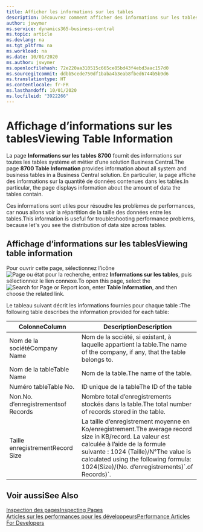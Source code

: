 ```yaml
---
title: Afficher les informations sur les tables
description: Découvrez comment afficher des informations sur les tables de base de données directement depuis l’interface client de Business Central.
author: jswymer
ms.service: dynamics365-business-central
ms.topic: article
ms.devlang: na
ms.tgt_pltfrm: na
ms.workload: na
ms.date: 10/01/2020
ms.author: jswymer
ms.openlocfilehash: 72e220aa310515c665ce85bd43f4ebd3aac157d0
ms.sourcegitcommit: ddbb5cede750df1baba4b3eab8fbed6744b5b9d6
ms.translationtype: HT
ms.contentlocale: fr-FR
ms.lasthandoff: 10/01/2020
ms.locfileid: "3922266"
---
```

# <a name="viewing-table-information"></a><span data-ttu-id="39022-103">Affichage d’informations sur les tables</span><span class="sxs-lookup"><span data-stu-id="39022-103">Viewing Table Information</span></span>

<span data-ttu-id="39022-104">La page **Informations sur les tables 8700** fournit des informations sur toutes les tables système et métier d’une solution Business Central.</span><span class="sxs-lookup"><span data-stu-id="39022-104">The page **8700 Table Information** provides information about all system and business tables in a Business Central solution.</span></span> <span data-ttu-id="39022-105">En particulier, la page affiche des informations sur la quantité de données contenues dans les tables.</span><span class="sxs-lookup"><span data-stu-id="39022-105">In particular, the page displays information about the amount of data the tables contain.</span></span>

<span data-ttu-id="39022-106">Ces informations sont utiles pour résoudre les problèmes de performances, car nous allons voir la répartition de la taille des données entre les tables.</span><span class="sxs-lookup"><span data-stu-id="39022-106">This information is useful for troubleshooting performance problems, because let's you see the distribution of data size across tables.</span></span>

## <a name="viewing-table-information"></a><span data-ttu-id="39022-107">Affichage d’informations sur les tables</span><span class="sxs-lookup"><span data-stu-id="39022-107">Viewing table information</span></span>

<span data-ttu-id="39022-108">Pour ouvrir cette page, sélectionnez l’icône ![Page ou état pour la recherche](media/ui-search/search_small.png "Icône Page ou état pour la recherche"), entrez **Informations sur les tables**, puis sélectionnez le lien connexe.</span><span class="sxs-lookup"><span data-stu-id="39022-108">To open this page, select the ![Search for Page or Report](media/ui-search/search_small.png "Search for Page or Report icon") icon, enter **Table Information**, and then choose the related link.</span></span>

<span data-ttu-id="39022-109">Le tableau suivant décrit les informations fournies pour chaque table :</span><span class="sxs-lookup"><span data-stu-id="39022-109">The following table describes the information provided for each table:</span></span>

|<span data-ttu-id="39022-110">Colonne</span><span class="sxs-lookup"><span data-stu-id="39022-110">Column</span></span>|<span data-ttu-id="39022-111">Description</span><span class="sxs-lookup"><span data-stu-id="39022-111">Description</span></span>|
|------|-----------|
|<span data-ttu-id="39022-112">Nom de la société</span><span class="sxs-lookup"><span data-stu-id="39022-112">Company Name</span></span>|<span data-ttu-id="39022-113">Nom de la société, si existant, à laquelle appartient la table.</span><span class="sxs-lookup"><span data-stu-id="39022-113">The name of the company, if any, that the table belongs to.</span></span>|
|<span data-ttu-id="39022-114">Nom de la table</span><span class="sxs-lookup"><span data-stu-id="39022-114">Table Name</span></span>|<span data-ttu-id="39022-115">Nom de la table.</span><span class="sxs-lookup"><span data-stu-id="39022-115">The name of the table.</span></span>|
|<span data-ttu-id="39022-116">Numéro table</span><span class="sxs-lookup"><span data-stu-id="39022-116">Table No.</span></span>|<span data-ttu-id="39022-117">ID unique de la table</span><span class="sxs-lookup"><span data-stu-id="39022-117">The ID of the table</span></span>|
|<span data-ttu-id="39022-118">Non.</span><span class="sxs-lookup"><span data-stu-id="39022-118">No.</span></span> <span data-ttu-id="39022-119">d’enregistrements</span><span class="sxs-lookup"><span data-stu-id="39022-119">of Records</span></span>|<span data-ttu-id="39022-120">Nombre total d’enregistrements stockés dans la table.</span><span class="sxs-lookup"><span data-stu-id="39022-120">The total number of records stored in the table.</span></span>|
|<span data-ttu-id="39022-121">Taille enregistrement</span><span class="sxs-lookup"><span data-stu-id="39022-121">Record Size</span></span>|<span data-ttu-id="39022-122">La taille d’enregistrement moyenne en Ko/enregistrement.</span><span class="sxs-lookup"><span data-stu-id="39022-122">The average record size in KB/record.</span></span> <span data-ttu-id="39022-123">La valeur est calculée à l’aide de la formule suivante : 1024 (Taille)/N°</span><span class="sxs-lookup"><span data-stu-id="39022-123">The value is calculated using the following formula: 1024(Size)/(No.</span></span> <span data-ttu-id="39022-124">d’enregistrements)\`.</span><span class="sxs-lookup"><span data-stu-id="39022-124">of Records)\`.</span></span> |

## <a name="see-also"></a><span data-ttu-id="39022-125">Voir aussi</span><span class="sxs-lookup"><span data-stu-id="39022-125">See Also</span></span>

[<span data-ttu-id="39022-126">Inspection des pages</span><span class="sxs-lookup"><span data-stu-id="39022-126">Inspecting Pages</span></span>](across-inspect-page.md)  
[<span data-ttu-id="39022-127">Articles sur les performances pour les développeurs</span><span class="sxs-lookup"><span data-stu-id="39022-127">Performance Articles For Developers</span></span>](/dynamics365/business-central/dev-itpro/performance/performance-developer)  
